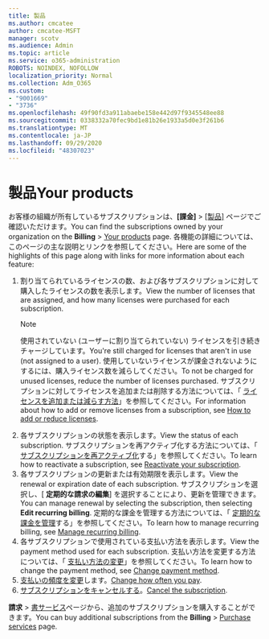 ```yaml
---
title: 製品
ms.author: cmcatee
author: cmcatee-MSFT
manager: scotv
ms.audience: Admin
ms.topic: article
ms.service: o365-administration
ROBOTS: NOINDEX, NOFOLLOW
localization_priority: Normal
ms.collection: Adm_O365
ms.custom:
- "9001669"
- "3736"
ms.openlocfilehash: 49f90fd3a911abaebe158e442d97f9345548ee88
ms.sourcegitcommit: 0338332a70fec9bd1e81b26e1933a5d0e3f261b6
ms.translationtype: MT
ms.contentlocale: ja-JP
ms.lasthandoff: 09/29/2020
ms.locfileid: "48307023"
---
```

# <a name="your-products"></a><span data-ttu-id="846fd-102">製品</span><span class="sxs-lookup"><span data-stu-id="846fd-102">Your products</span></span>

<span data-ttu-id="846fd-103">お客様の組織が所有しているサブスクリプションは、**[課金]** > [[製品]](https://go.microsoft.com/fwlink/p/?linkid=842054) ページでご確認いただけます。</span><span class="sxs-lookup"><span data-stu-id="846fd-103">You can find the subscriptions owned by your organization on the **Billing** > [Your products](https://go.microsoft.com/fwlink/p/?linkid=842054) page.</span></span> <span data-ttu-id="846fd-104">各機能の詳細については、このページの主な説明とリンクを参照してください。</span><span class="sxs-lookup"><span data-stu-id="846fd-104">Here are some of the highlights of this page along with links for more information about each feature:</span></span>

1. <span data-ttu-id="846fd-105">割り当てられているライセンスの数、および各サブスクリプションに対して購入したライセンスの数を表示します。</span><span class="sxs-lookup"><span data-stu-id="846fd-105">View the number of licenses that are assigned, and how many licenses were purchased for each subscription.</span></span>
    > [!NOTE]
    > <span data-ttu-id="846fd-106">使用されていない (ユーザーに割り当てられていない) ライセンスを引き続きチャージしています。</span><span class="sxs-lookup"><span data-stu-id="846fd-106">You're still charged for licenses that aren't in use (not assigned to a user).</span></span> <span data-ttu-id="846fd-107">使用していないライセンスが課金されないようにするには、購入ライセンス数を減らしてください。</span><span class="sxs-lookup"><span data-stu-id="846fd-107">To not be charged for unused licenses, reduce the number of licenses purchased.</span></span> <span data-ttu-id="846fd-108">サブスクリプションに対してライセンスを追加または削除する方法については、「 [ライセンスを追加または減らす方法](https://docs.microsoft.com/alchemyinsights/how-to-add-or-reduce-licenses)」を参照してください。</span><span class="sxs-lookup"><span data-stu-id="846fd-108">For information about how to add or remove licenses from a subscription, see [How to add or reduce licenses](https://docs.microsoft.com/alchemyinsights/how-to-add-or-reduce-licenses).</span></span>
2. <span data-ttu-id="846fd-109">各サブスクリプションの状態を表示します。</span><span class="sxs-lookup"><span data-stu-id="846fd-109">View the status of each subscription.</span></span> <span data-ttu-id="846fd-110">サブスクリプションを再アクティブ化する方法については、「 [サブスクリプションを再アクティブ化](reactivate-your-subscription.md)する」を参照してください。</span><span class="sxs-lookup"><span data-stu-id="846fd-110">To learn how to reactivate a subscription, see [Reactivate your subscription](reactivate-your-subscription.md).</span></span>
3. <span data-ttu-id="846fd-111">各サブスクリプションの更新または有効期限を表示します。</span><span class="sxs-lookup"><span data-stu-id="846fd-111">View the renewal or expiration date of each subscription.</span></span> <span data-ttu-id="846fd-112">サブスクリプションを選択し、[ **定期的な請求の編集**] を選択することにより、更新を管理できます。</span><span class="sxs-lookup"><span data-stu-id="846fd-112">You can manage renewal by selecting the subscription, then selecting **Edit recurring billing**.</span></span> <span data-ttu-id="846fd-113">定期的な課金を管理する方法については、「 [定期的な課金を管理](manage-auto-renewal.md)する」を参照してください。</span><span class="sxs-lookup"><span data-stu-id="846fd-113">To learn how to manage recurring billing, see [Manage recurring billing](manage-auto-renewal.md).</span></span>
4. <span data-ttu-id="846fd-114">各サブスクリプションで使用されている支払い方法を表示します。</span><span class="sxs-lookup"><span data-stu-id="846fd-114">View the payment method used for each subscription.</span></span> <span data-ttu-id="846fd-115">支払い方法を変更する方法については、「 [支払い方法の変更](change-payment-method.md)」を参照してください。</span><span class="sxs-lookup"><span data-stu-id="846fd-115">To learn how to change the payment method, see [Change payment method](change-payment-method.md).</span></span>
5. <span data-ttu-id="846fd-116">[支払いの頻度を変更](change-how-often-you-pay.md)します。</span><span class="sxs-lookup"><span data-stu-id="846fd-116">[Change how often you pay](change-how-often-you-pay.md).</span></span>
6. <span data-ttu-id="846fd-117">[サブスクリプションをキャンセルする](https://go.microsoft.com/fwlink/?linkid=2119113)。</span><span class="sxs-lookup"><span data-stu-id="846fd-117">[Cancel the subscription](https://go.microsoft.com/fwlink/?linkid=2119113).</span></span>

<span data-ttu-id="846fd-118">**請求**  >  [書サービス](https://go.microsoft.com/fwlink/p/?linkid=868433)ページから、追加のサブスクリプションを購入することができます。</span><span class="sxs-lookup"><span data-stu-id="846fd-118">You can buy additional subscriptions from the **Billing** > [Purchase services](https://go.microsoft.com/fwlink/p/?linkid=868433) page.</span></span>